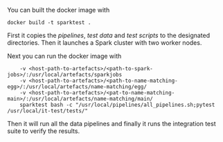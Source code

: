 You can built the docker image with

```docker build -t sparktest .```

First it copies the _pipelines_, _test data_ and _test scripts_ to the designated directories.
Then it launches a Spark cluster with two worker nodes. 

Next you can run the docker image with

```docker run 
    -v <host-path-to-artefacts>/<path-to-spark-jobs>/:/usr/local/artefacts/sparkjobs 
    -v <host-path-to-artefacts>/<path-to-name-matching-egg>/:/usr/local/artefacts/name-matching/egg/ 
    -v <host-path-to-artefacts>/<pat-to-name-matching-main>/:/usr/local/artefacts/name-matching/main/ 
    sparktest bash -c "/usr/local/pipelines/all_pipelines.sh;pytest /usr/local/it-test/tests/"
```

Then it will run all the data pipelines and finally it runs the integration test suite to verify the results.
